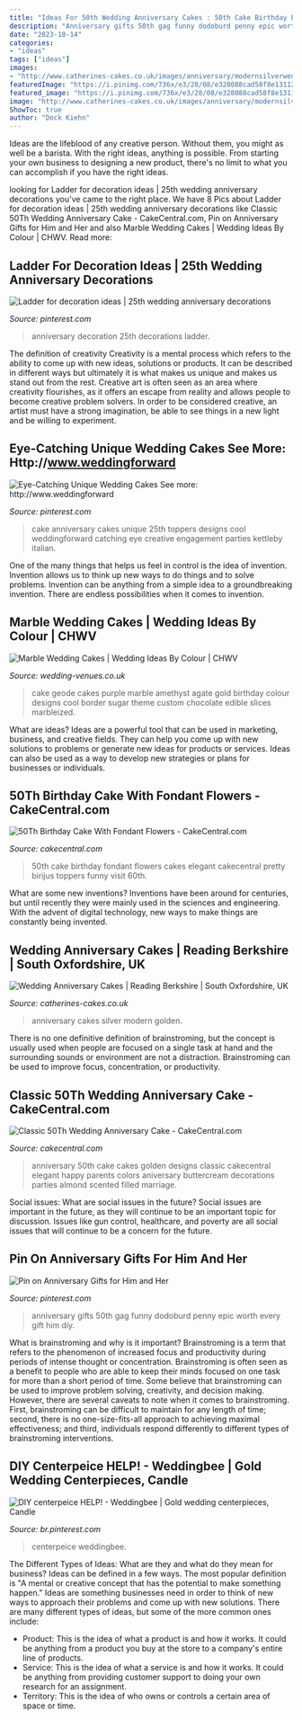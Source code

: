 ```yaml
---
title: "Ideas For 50th Wedding Anniversary Cakes : 50th Cake Birthday Fondant Flowers Cakes Elegant Cakecentral Pretty Birijus Toppers Funny Visit 60th"
description: "Anniversary gifts 50th gag funny dodoburd penny epic worth every gift him diy"
date: "2023-10-14"
categories:
- "ideas"
tags: ["ideas"]
images:
- "http://www.catherines-cakes.co.uk/images/anniversary/modernsilverwedding400jpg.jpg"
featuredImage: "https://i.pinimg.com/736x/e3/28/08/e328088cad58f8e131122158914008d0.jpg"
featured_image: "https://i.pinimg.com/736x/e3/28/08/e328088cad58f8e131122158914008d0.jpg"
image: "http://www.catherines-cakes.co.uk/images/anniversary/modernsilverwedding400jpg.jpg"
ShowToc: true
author: "Dock Kiehn"
---
```



Ideas are the lifeblood of any creative person. Without them, you might as well be a barista. With the right ideas, anything is possible. From starting your own business to designing a new product, there's no limit to what you can accomplish if you have the right ideas.

	

		
looking for Ladder for decoration ideas | 25th wedding anniversary decorations you've came to the right place. We have 8 Pics about Ladder for decoration ideas | 25th wedding anniversary decorations like Classic 50Th Wedding Anniversary Cake - CakeCentral.com, Pin on Anniversary Gifts for Him and Her and also Marble Wedding Cakes | Wedding Ideas By Colour | CHWV. Read more:
		
    
## Ladder For Decoration Ideas | 25th Wedding Anniversary Decorations

<img loading=lazy src="https://i.pinimg.com/736x/f7/19/6e/f7196e86587190604eeb2f94ab0cb821.jpg" onerror="this.onerror=null;this.src='https://tse2.mm.bing.net/th?id=OIP.0rSFb17SzPFV_nW3MW07vAHaLH&amp;pid=15.1';" alt="Ladder for decoration ideas | 25th wedding anniversary decorations">

_Source: pinterest.com_

>anniversary decoration 25th decorations ladder. 

	

The definition of creativity
Creativity is a mental process which refers to the ability to come up with new ideas, solutions or products. It can be described in different ways but ultimately it is what makes us unique and makes us stand out from the rest. Creative art is often seen as an area where creativity flourishes, as it offers an escape from reality and allows people to become creative problem solvers. In order to be considered creative, an artist must have a strong imagination, be able to see things in a new light and be willing to experiment.

    
## Eye-Catching Unique Wedding Cakes See More: Http://www.weddingforward

<img loading=lazy src="https://i.pinimg.com/736x/a6/1c/fa/a61cfa18980163e0999a2680e251692c.jpg" onerror="this.onerror=null;this.src='https://tse1.mm.bing.net/th?id=OIP.KHONzLqQzeTQASMJTaIKXgHaLH&amp;pid=15.1';" alt="Eye-Catching Unique Wedding Cakes See more: http://www.weddingforward">

_Source: pinterest.com_

>cake anniversary cakes unique 25th toppers designs cool weddingforward catching eye creative engagement parties kettleby italian. 

	

One of the many things that helps us feel in control is the idea of invention. Invention allows us to think up new ways to do things and to solve problems. Invention can be anything from a simple idea to a groundbreaking invention. There are endless possibilities when it comes to invention. 

    
## Marble Wedding Cakes | Wedding Ideas By Colour | CHWV

<img loading=lazy src="https://www.wedding-venues.co.uk/sites/default/files/7.purple-fortheloveofcake-marble-wedding-cakes.jpg" onerror="this.onerror=null;this.src='https://tse2.mm.bing.net/th?id=OIP._9ApgNjEVlGg59Vq4a9Y7AHaLH&amp;pid=15.1';" alt="Marble Wedding Cakes | Wedding Ideas By Colour | CHWV">

_Source: wedding-venues.co.uk_

>cake geode cakes purple marble amethyst agate gold birthday colour designs cool border sugar theme custom chocolate edible slices marbleized. 

	

What are ideas?
Ideas are a powerful tool that can be used in marketing, business, and creative fields. They can help you come up with new solutions to problems or generate new ideas for products or services. Ideas can also be used as a way to develop new strategies or plans for businesses or individuals.

    
## 50Th Birthday Cake With Fondant Flowers - CakeCentral.com

<img loading=lazy src="https://cdn001.cakecentral.com/gallery/2017/01/900_50th-birthday-cake-with-fondant-flowers-946557F3vDn.JPG" onerror="this.onerror=null;this.src='https://tse4.mm.bing.net/th?id=OIP.sMBFO0cz-Po-dk4ETRx5lQHaJ4&amp;pid=15.1';" alt="50Th Birthday Cake With Fondant Flowers - CakeCentral.com">

_Source: cakecentral.com_

>50th cake birthday fondant flowers cakes elegant cakecentral pretty birijus toppers funny visit 60th. 

	

What are some new inventions?
Inventions have been around for centuries, but until recently they were mainly used in the sciences and engineering. With the advent of digital technology, new ways to make things are constantly being invented.

    
## Wedding Anniversary Cakes | Reading Berkshire | South Oxfordshire, UK

<img loading=lazy src="http://www.catherines-cakes.co.uk/images/anniversary/modernsilverwedding400jpg.jpg" onerror="this.onerror=null;this.src='https://tse1.mm.bing.net/th?id=OIP.u1mtIAOdH146OhCrEtfl7wHaJ3&amp;pid=15.1';" alt="Wedding Anniversary Cakes | Reading Berkshire | South Oxfordshire, UK">

_Source: catherines-cakes.co.uk_

>anniversary cakes silver modern golden. 

	

There is no one definitive definition of brainstroming, but the concept is usually used when people are focused on a single task at hand and the surrounding sounds or environment are not a distraction. Brainstroming can be used to improve focus, concentration, or productivity.

    
## Classic 50Th Wedding Anniversary Cake - CakeCentral.com

<img loading=lazy src="https://cdn001.cakecentral.com/gallery/2015/03/900_711925ZUZx_classic-50th-wedding-anniversary-cake.jpg" onerror="this.onerror=null;this.src='https://tse3.mm.bing.net/th?id=OIP.yye2-CP_sJ9tN1yRoIWbgAHaJ4&amp;pid=15.1';" alt="Classic 50Th Wedding Anniversary Cake - CakeCentral.com">

_Source: cakecentral.com_

>anniversary 50th cake cakes golden designs classic cakecentral elegant happy parents colors aniversary buttercream decorations parties almond scented filled marriage. 

	

Social issues: What are social issues in the future?
Social issues are important in the future, as they will continue to be an important topic for discussion. Issues like gun control, healthcare, and poverty are all social issues that will continue to be a concern for the future.

    
## Pin On Anniversary Gifts For Him And Her

<img loading=lazy src="https://i.pinimg.com/736x/e3/28/08/e328088cad58f8e131122158914008d0.jpg" onerror="this.onerror=null;this.src='https://tse2.mm.bing.net/th?id=OIP.4hg3hgWmFiQGX6aqdwUhxgHaOV&amp;pid=15.1';" alt="Pin on Anniversary Gifts for Him and Her">

_Source: pinterest.com_

>anniversary gifts 50th gag funny dodoburd penny epic worth every gift him diy. 

	

What is brainstroming and why is it important?
Brainstroming is a term that refers to the phenomenon of increased focus and productivity during periods of intense thought or concentration. Brainstroming is often seen as a benefit to people who are able to keep their minds focused on one task for more than a short period of time. Some believe that brainstroming can be used to improve problem solving, creativity, and decision making. However, there are several caveats to note when it comes to brainstroming. First, brainstroming can be difficult to maintain for any length of time; second, there is no one-size-fits-all approach to achieving maximal effectiveness; and third, individuals respond differently to different types of brainstroming interventions.

    
## DIY Centerpeice HELP! - Weddingbee | Gold Wedding Centerpieces, Candle

<img loading=lazy src="https://i.pinimg.com/736x/f2/ff/7b/f2ff7b955ebace06cf1e6e74ed3e641b--british-wedding-centerpiece-ideas.jpg" onerror="this.onerror=null;this.src='https://tse2.mm.bing.net/th?id=OIP.fXSvbArjYcyKfNajR5tEXAHaNJ&amp;pid=15.1';" alt="DIY centerpeice HELP! - Weddingbee | Gold wedding centerpieces, Candle">

_Source: br.pinterest.com_

>centerpeice weddingbee. 

	

The Different Types of Ideas: What are they and what do they mean for business?
Ideas can be defined in a few ways. The most popular definition is "A mental or creative concept that has the potential to make something happen." Ideas are something businesses need in order to think of new ways to approach their problems and come up with new solutions. 
There are many different types of ideas, but some of the more common ones include: 
- Product: This is the idea of what a product is and how it works. It could be anything from a product you buy at the store to a company's entire line of products. 
- Service: This is the idea of what a service is and how it works. It could be anything from providing customer support to doing your own research for an assignment. 
- Territory: This is the idea of who owns or controls a certain area of space or time.

